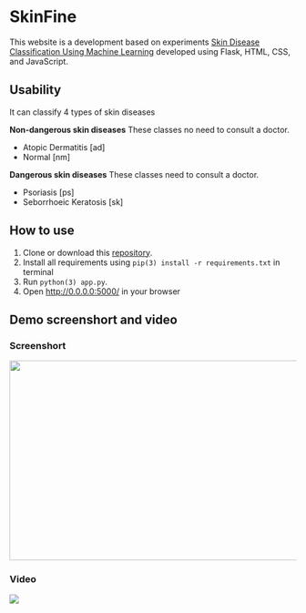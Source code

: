 # SkinFine
This website is a development based on experiments [Skin Disease Classification Using Machine Learning]( https://github.com/fxlmer/JSTP22_SkinDiseaseClassificationUsingMachineLearning) developed using Flask, HTML, CSS, and JavaScript.

## Usability
It can classify 4 types of skin diseases

**Non-dangerous skin diseases**
These classes no need to consult a doctor.

- Atopic Dermatitis [ad]
- Normal [nm]

**Dangerous skin diseases**
These classes need to consult a doctor.
- Psoriasis [ps]
- Seborrhoeic Keratosis [sk]

## How to use
1. Clone or download this [repository](https://github.com/fxlmer/SkinFine).
2. Install all requirements using ```pip(3) install -r requirements.txt``` in terminal
3. Run ```python(3) app.py```.
4. Open http://0.0.0.0:5000/ in your browser

## Demo screenshort and video
### Screenshort
<img src="https://github.com/fxlmer/SkinFine/blob/main/web-screenshot.png" width="576" height="351" style="margin-left: auto margin-right: auto;">

### Video
[<img src="https://img.youtube.com/vi/ryzXCvbMIfE/maxresdefault.jpg" style="margin-left: auto margin-right: auto;">](https://youtu.be/ryzXCvbMIfE)